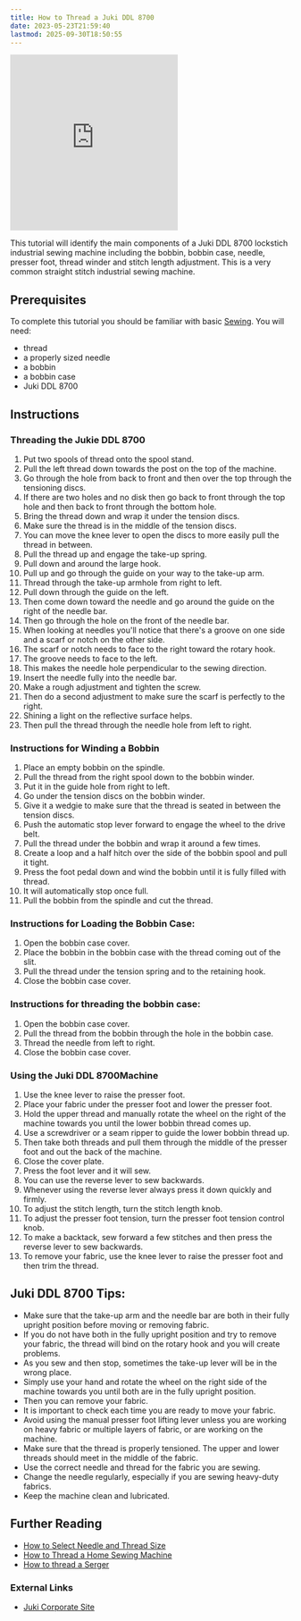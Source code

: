 ```yaml
---
title: How to Thread a Juki DDL 8700
date: 2023-05-23T21:59:40
lastmod: 2025-09-30T18:50:55
---
```


<div class="iframe-16-9-container"><iframe class="youTubeIframe width="560" height="315" src="https://www.youtube.com/embed/ByMZ_x4DyIk?rel=0" title="YouTube video player" frameborder="0" allow="accelerometer; autoplay; clipboard-write; encrypted-media; gyroscope; picture-in-picture; web-share" referrerpolicy="strict-origin-when-cross-origin" allowfullscreen></iframe></div>

This tutorial will identify the main components of a Juki DDL 8700 lockstich industrial sewing machine including the bobbin, bobbin case, needle, presser foot, thread winder and stitch length adjustment. This is a very common straight stitch industrial sewing machine.

## Prerequisites

To complete this tutorial you should be familiar with basic [Sewing](./sewing.md). You will need:

- thread
- a properly sized needle
- a bobbin
- a bobbin case
- Juki DDL 8700

## Instructions

### Threading the Jukie DDL 8700

1. Put two spools of thread onto the spool stand.
2. Pull the left thread down towards the post on the top of the machine.
3. Go through the hole from back to front and then over the top through the tensioning discs.
4. If there are two holes and no disk then go back to front through the top hole and then back to front through the bottom hole.
5. Bring the thread down and wrap it under the tension discs.
6. Make sure the thread is in the middle of the tension discs.
7. You can move the knee lever to open the discs to more easily pull the thread in between.
8. Pull the thread up and engage the take-up spring.
9. Pull down and around the large hook.
10. Pull up and go through the guide on your way to the take-up arm.
11. Thread through the take-up armhole from right to left.
12. Pull down through the guide on the left.
13. Then come down toward the needle and go around the guide on the right of the needle bar.
14. Then go through the hole on the front of the needle bar.
15. When looking at needles you'll notice that there's a groove on one side and a scarf or notch on the other side.
16. The scarf or notch needs to face to the right toward the rotary hook.
17. The groove needs to face to the left.
18. This makes the needle hole perpendicular to the sewing direction.
19. Insert the needle fully into the needle bar.
20. Make a rough adjustment and tighten the screw.
21. Then do a second adjustment to make sure the scarf is perfectly to the right.
22. Shining a light on the reflective surface helps.
23. Then pull the thread through the needle hole from left to right.

### Instructions for Winding a Bobbin

1. Place an empty bobbin on the spindle.
2. Pull the thread from the right spool down to the bobbin winder.
3. Put it in the guide hole from right to left.
4. Go under the tension discs on the bobbin winder.
5. Give it a wedgie to make sure that the thread is seated in between the tension discs.
6. Push the automatic stop lever forward to engage the wheel to the drive belt.
7. Pull the thread under the bobbin and wrap it around a few times.
8. Create a loop and a half hitch over the side of the bobbin spool and pull it tight.
9. Press the foot pedal down and wind the bobbin until it is fully filled with thread.
10. It will automatically stop once full.
11. Pull the bobbin from the spindle and cut the thread.

### Instructions for Loading the Bobbin Case:

1. Open the bobbin case cover.
2. Place the bobbin in the bobbin case with the thread coming out of the slit.
3. Pull the thread under the tension spring and to the retaining hook.
4. Close the bobbin case cover.

### Instructions for threading the bobbin case:

1. Open the bobbin case cover.
2. Pull the thread from the bobbin through the hole in the bobbin case.
3. Thread the needle from left to right.
4. Close the bobbin case cover.

### Using the Juki DDL 8700Machine

1. Use the knee lever to raise the presser foot.
2. Place your fabric under the presser foot and lower the presser foot.
3. Hold the upper thread and manually rotate the wheel on the right of the machine towards you until the lower bobbin thread comes up.
4. Use a screwdriver or a seam ripper to guide the lower bobbin thread up.
5. Then take both threads and pull them through the middle of the presser foot and out the back of the machine.
6. Close the cover plate.
7. Press the foot lever and it will sew.
8. You can use the reverse lever to sew backwards.
9. Whenever using the reverse lever always press it down quickly and firmly.
10. To adjust the stitch length, turn the stitch length knob.
11. To adjust the presser foot tension, turn the presser foot tension control knob.
12. To make a backtack, sew forward a few stitches and then press the reverse lever to sew backwards.
13. To remove your fabric, use the knee lever to raise the presser foot and then trim the thread.

## Juki DDL 8700 Tips:

- Make sure that the take-up arm and the needle bar are both in their fully upright position before moving or removing fabric.
- If you do not have both in the fully upright position and try to remove your fabric, the thread will bind on the rotary hook and you will create problems.
- As you sew and then stop, sometimes the take-up lever will be in the wrong place.
- Simply use your hand and rotate the wheel on the right side of the machine towards you until both are in the fully upright position.
- Then you can remove your fabric.
- It is important to check each time you are ready to move your fabric.
- Avoid using the manual presser foot lifting lever unless you are working on heavy fabric or multiple layers of fabric, or are working on the machine.
- Make sure that the thread is properly tensioned. The upper and lower threads should meet in the middle of the fabric.
- Use the correct needle and thread for the fabric you are sewing.
- Change the needle regularly, especially if you are sewing heavy-duty fabrics.
- Keep the machine clean and lubricated.

## Further Reading

- [How to Select Needle and Thread Size](./how-to-select-needle-and-thread-size.md)
- [How to Thread a Home Sewing Machine](./How-to-Thread-a-Home-Sewing-Machine.md)
- [How to thread a Serger](./how-to-thread-a-serger.md)

### External Links

- [Juki Corporate Site](https://juki.com/)
